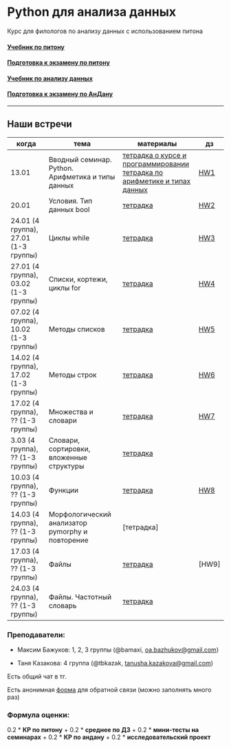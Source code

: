 # Python для анализа данных

Курс для филологов по анализу данных с использованием питона

#### [Учебник по питону](https://edu.hse.ru/course/view.php?id=133389)
#### [Подготовка к экзамену по питону](https://edu.hse.ru/course/view.php?id=134286)

#### [Учебник по анализу данных](https://edu.hse.ru/course/view.php?id=136231)
#### [Подготовка к экзамену по АнДану](https://edu.hse.ru/course/view.php?id=133864)
------------
## Наши встречи

|когда|тема|материалы|дз|
|---|---|---|---|
|13.01|Вводный семинар. Python. Арифметика и типы данных| [тетрадка о курсе и программировании](01-intro/230113_python_intro_about.ipynb) <br/> [тетрадка по арифметике и типах данных](01-intro/230113_python_intro_arithmetic.ipynb) |[HW1](https://github.com/tbkazakova/DataAnalysis_2023/blob/main/HW1.md)|
|20.01|Условия. Тип данных bool|[тетрадка](https://github.com/tbkazakova/DataAnalysis_2023/blob/main/230120_ifelsebool.ipynb)|[HW2](https://github.com/tbkazakova/DataAnalysis_2023/blob/main/HW2.md)|
|24.01 (4 группа), 27.01 (1-3 группы)|Циклы while|[тетрадка](https://github.com/tbkazakova/DataAnalysis_2023/blob/main/230124_while.ipynb)|[HW3](https://github.com/tbkazakova/DataAnalysis_2023/blob/main/HW3.md)|
|27.01 (4 группа), 03.02 (1-3 группы)|Списки, кортежи, циклы for|[тетрадка](https://github.com/tbkazakova/DataAnalysis_2023/blob/main/230127_listfor.ipynb)|[HW4](/HW4.md)|
|07.02 (4 группа), 10.02 (1-3 группы)|Методы списков|[тетрадка](https://github.com/tbkazakova/DataAnalysis_2023/blob/main/230207_methods.ipynb)| [HW5](/HW5.md) |
|14.02 (4 группа), 17.02 (1-3 группы)|Методы строк|[тетрадка](https://github.com/tbkazakova/DataAnalysis_2023/blob/main/230214_strmethods.ipynb)|[HW6](/HW6.ipynb)|
|17.02 (4 группа), ?? (1-3 группы)|Множества и словари|[тетрадка](https://github.com/tbkazakova/DataAnalysis_2023/blob/main/230217_setdict.ipynb)|[HW7](/HW7.md)|
|3.03 (4 группа), ?? (1-3 группы)|Словари, сортировки, вложенные структуры|[тетрадка](https://github.com/tbkazakova/DataAnalysis_2023/blob/main/230303_dict_sort_structures.ipynb)||
|10.03 (4 группа), ?? (1-3 группы)|Функции|[тетрадка](https://github.com/tbkazakova/DataAnalysis_2023/blob/main/230310_function.ipynb)|[HW8](https://github.com/tbkazakova/DataAnalysis_2023/blob/main/HW8.ipynb)|
|14.03 (4 группа), ?? (1-3 группы)|Морфологический анализатор pymorphy и повторение|[тетрадка]||
|17.03 (4 группа), ?? (1-3 группы)|Файлы|[тетрадка](https://github.com/tbkazakova/DataAnalysis_2023/blob/main/230317_files.ipynb)|[HW9]|
|24.03 (4 группа), ?? (1-3 группы)|Файлы. Частотный словарь|[тетрадка](https://github.com/tbkazakova/DataAnalysis_2023/blob/main/230324_files%26freqdict.ipynb)||

### Преподаватели:

- Максим Бажуков: 1, 2, 3 группы (@bamaxi, oa.bazhukov@gmail.com)

- Таня Казакова: 4 группа (@tbkazak, tanusha.kazakova@gmail.com)

Есть общий чат в тг.

Есть анонимная [форма](https://forms.gle/LiRDFuJ2k6pUAcAJA) для обратной связи (можно заполнять много раз)

### Формула оценки:
0.2 * **КР по питону** + 0.2 * **среднее по ДЗ** + 0.2 * **мини-тесты на семинарах** + 0.2 * **КР по андану** + 0.2 * **исследовательский проект**
